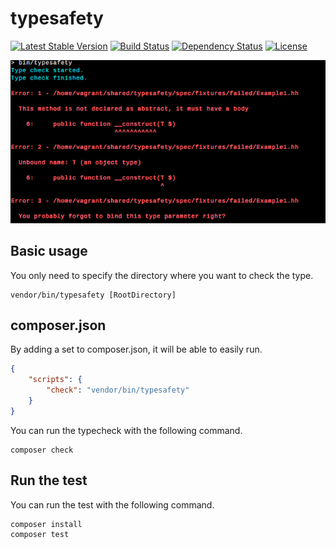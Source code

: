 typesafety
========================================

[![Latest Stable Version](https://poser.pugx.org/hhpack/typesafety/version)](https://packagist.org/packages/hhpack/typesafety)
[![Build Status](https://travis-ci.org/hhpack/typesafety.svg?branch=master)](https://travis-ci.org/hhpack/typesafety)
[![Dependency Status](https://www.versioneye.com/user/projects/562cbfeb36d0ab001900118e/badge.svg?style=flat)](https://www.versioneye.com/user/projects/562cbfeb36d0ab001900118e)
[![License](https://poser.pugx.org/hhpack/typesafety/license)](https://packagist.org/packages/hhpack/typesafety)

![ScreenShot](https://raw.githubusercontent.com/hhpack/typesafety/master/screen-shot.png)

Basic usage
----------------------------------------

You only need to specify the directory where you want to check the type.

	vendor/bin/typesafety [RootDirectory]

composer.json
----------------------------------------

By adding a set to composer.json, it will be able to easily run.

```json
{
    "scripts": {
        "check": "vendor/bin/typesafety"
    }
}
```

You can run the typecheck with the following command.

	composer check


Run the test
------------------------------------------------

You can run the test with the following command.

	composer install
	composer test
